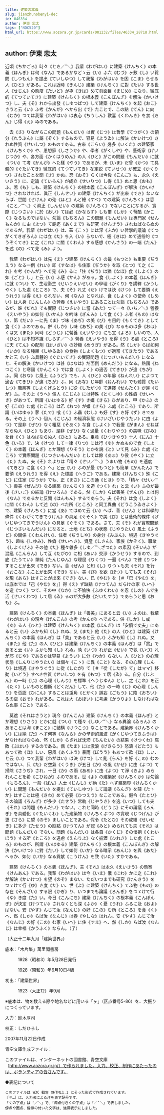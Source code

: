```yaml
---
title: 建築の本義
slug: jianzhunobenyi-dec
id: 046334
author: 伊東 忠太
tags: ["NDC520"]
html_url: https://www.aozora.gr.jp/cards/001232/files/46334_28718.html
---
```


## author: 伊東 忠太

近頃《ちかごろ》時々《とき／″＼》我輩《わがはい》に建築《けんちく》の本義《ほんぎ》は何《なん》であるかなどゝ云《い》ふ六《むづ》ヶ敷《し》い質問《しつもん》を提出《ていしゆつ》して我輩《わがはい》を困《こま》らせる人《ひと》がある。これは近時《きんじ》建築《けんちく》に對《たい》する世人《せじん》の態度《たいど》が極《きは》めて眞面目《まじめ》になり、徹底的《てつていてき》に建築《けんちく》の根本義《こんぽんぎ》を解決《かいけつ》し、夫《そ》れから出發《しゆつぱつ》して建築《けんちく》を起《おこ》さうと云《い》ふ考《かんが》へから出《で》たことで、この點《てん》に向《むか》つては我輩《わがはい》は衷心《ちうしん》歡喜《くわんき》を禁《きん》じ得《え》ぬのである。

　去《さ》りながらこの問題《もんだい》は實《じつ》は哲學《てつがく》の領分《れうぶん》に屬《ぞく》するもので、容易《ようゐ》に解決《かいけつ》されぬ性質《せいしつ》のものである。古來《こらい》幾多《いくた》の建築家《けんちくか》や、思想家《しさうか》や、學者《がくしや》や、藝術家《げいじつか》や、各方面《かくはうめん》の人《ひと》がこの問題《もんだい》に就《つい》て考《かんが》へた樣《やう》であるが、未《いま》だ曾《かつ》て具體的《ぐたいてき》徹底的《てつていてき》な定説《ていせつ》が確立《かくりつ》されたことを聞《き》かぬ。恐《おそ》らくは今後《こんご》も、永久《えいきう》に、定論《ていろん》が成立《せいりつ》し得《え》ぬと思《おも》ふ。若《も》しも、建築《けんちく》の根本義《こんぽんぎ》が解決《かいけつ》されなければ、眞正《しんせい》の建築《けんちく》が出來《でき》ないならば、世間《せけん》の殆《ほと》んど總《すべ》ての建築《けんちく》は悉《こと／″＼》く眞正《しんせい》の建築《けんちく》でないことになるが、實際《じつさい》に於《おい》ては必《かならず》しも爾《しか》く苛酷《かこく》なるものではない。勿論《もちろん》この問題《もんだい》は專門家《せんもんか》に由《よつ》て飽迄《あくまで》も研究《けんきう》されねばならぬのであるが。我輩《わがはい》は、茲《こゝ》には深《ふか》い哲學的議論《てつがくてきぎろん》には立《た》ち入《い》らないで、極《きは》めて通俗的《つうぞくてき》に之《これ》に關《くわん》する感想《かんさう》の一端《たん》を述《の》べて見《み》よう。

　我輩《わがはい》は先《ま》づ建築《けんちく》の最《もつと》も重要《ぢうえう》なる一例《れい》即《すなは》ち住家《ぢうか》を取《とつ》て之《これ》を考《かんが》へて見《み》るに「住《ぢう》は猶《なほ》食《しよく》の如《ごと》し」と云《い》ふ感《かん》がある。食《しよく》の本義《ほんぎ》に就《つい》て、生理衞生《せいりえいせい》の學理《がくり》を講釋《かうしやく》した處《ところ》で、夫《そ》れ丈《だ》けでは決《けつ》して要領《えうれう》は得《え》られない、何《なん》となれば、食《しよく》の使命《しめい》は人身《じんしん》の營養《えいやう》にあることは勿論《もちろん》であるが、誰《だれ》でも實際《じつさい》に當《あた》つて一々《いち／＼》營養《えいやう》の如何《いかん》を吟味《ぎんみ》して食《く》ふ者《もの》はない、第《だい》一に先《ま》づ味《あぢ》の美《び》を目的《もくてき》として食《く》ふのである。併《しか》し味《あぢ》の美《び》なるものは多《おほ》くは又《また》同時《どうじ》に營養《えいやう》にも宜《よろ》しいので、人《ひと》は不知不識《しらず／″＼》營養《えいやう》を得《う》る處《ところ》に天《てん》の配劑《はいざい》の妙機《めうぎ》がある。然《しか》らば如何《いか》なる種類《しゆるゐ》の食物《しよくもつ》が適當《てきたう》であるかと云《い》ふ具體的《ぐたいてき》の實際問題《じつさいもんだい》になると、その解決《かいけつ》は甚《はなは》だ面倒《めんだう》になる。熱國《ねつこく》と寒國《かんこく》では食《しよく》の適否《てきひ》が違《ちが》ふ。同《おな》じ風土《ふうど》でも、人《ひと》の年齡《ねんれい》によつて適否《てきひ》が違《ちが》ふ、同《おな》じ年齡《ねんれい》でも體質《たいしつ》職業等《しよくげふとう》に從《したがつ》て選擇《せんたく》が違《ちが》ふ。その上《うへ》個人《こじん》には特殊《とくしゆ》の性癖《せいへき》があつて、所謂《いはゆる》好《す》き嫌《きら》ひがあり、甲《かふ》の好《この》む處《ところ》は乙《おつ》が嫌《きら》ふ處《ところ》であり、所謂《いはゆる》蓼《たで》喰《く》ふ蟲《むし》も好《す》き好《ず》きである。その上《うへ》個人《こじん》の經濟状態《けいざいじやうたい》に由《よつ》て是非《ぜひ》なく粗惡《そあく》な食《しよく》で我慢《がまん》せねばならぬ人《ひと》もあり、是非《ぜひ》なく過量《くわりやう》の美味《びみ》を食《く》はねばならぬ人《ひと》もある。畢竟《ひつきやう》十人《にん》十色《いろ》で、決《けつ》して一律《りつ》には行《ゆ》かぬもので食《しよく》の本義《ほんぎ》とか理想《りそう》とかを説《と》いて見《み》た處《ところ》で實際問題《じつさいもんだい》としては餘《あま》り役《やく》に立《た》たぬ。夫《そ》れよりは「精々《せい／″＼》うまい物《もの》を適度《てきど》に食《く》へ」と云《い》ふのが最《もつと》も簡單《かんたん》で要領《えうれう》を得《え》た標語《へうご》である。建築《けんちく》殊《こと》に住家《ぢうか》でも、正《まさ》にこの通《とほ》りで、「精々《せい／″＼》善美《ぜんび》なる建築《けんちく》を造《つく》れ」と云《い》ふのが最後《さいご》の結論《けつろん》である。然《しか》らば善美《ぜんび》とは何《なん》であるかと反問《はんもん》するであらう。夫《それ》は食《しよく》に關《くわん》して述《の》べた所《ところ》と同工異曲《どうこうゐきよく》で、建築《けんちく》に當《あ》てはめて云《い》へば、善《ぜん》とは科學的條件《くわがくてきでうけん》の具足《ぐそく》で美《び》とは藝術的條件《げいじゆつてきでうけん》の具足《ぐそく》である。さて、夫《そ》れが實際問題《じつさいもんだい》になると、土地《とち》の状態《じやうたい》風土《ふうど》の關係《くわんけい》、住者《ぢうしや》の身分《みぶん》、境遇《きやうぐう》、趣味《しゆみ》、性癖《せいへき》、資産《しさん》、家族《かぞく》、職業《しよくげふ》その他《た》種々雜多《しゆ／″＼ざつた》の素因《そいん》が混亂《こんらん》して互《たがひ》に相《あい》交渉《かうせう》するので、到底《たうてい》單純《たんじゆん》な理屈《りくつ》一遍《ぺん》で律《りつ》することが出來《でき》ない。善《ぜん》と知《し》りつゝも夫《それ》を行《おこな》ふことが出來《でき》ない、美《び》を欲《ほつ》しても夫《それ》を現《あら》はすことが出來《でき》ない、已《やむ》を［＃「已《やむ》を」は底本では「己《やむ》を」］得《え》ず缺點《けつてん》だらけの家《いへ》を造《つく》つて、その中《なか》に不愉快《ふゆくわい》を忍《しの》んで生活《せいくわつ》して居《ゐ》るのが大多數《だいたすう》であらうと思《おも》ふ。

　建築《けんちく》の本義《ほんぎ》は「善美」にあると云《い》ふのは、我輩《わがはい》の現今《げんこん》の考《かんが》へである。併《しか》し或《あ》る人《ひと》は建築《けんちく》の本義《ほんぎ》は「安價で丈夫」にあると云《い》ふかも知《し》れぬ、又《また》他《た》の人《ひと》は建築《けんちく》の本義《ほんぎ》は「美」であると云《い》ふかも知《し》れぬ。又《また》他《た》の人《ひと》は建築《けんちく》の本義《ほんぎ》は「實」であると云《い》ふかも知《し》れぬ。孰《いづ》れが正《せい》で孰《いづ》れが邪《じや》であるかは容易《ようい》に分《わか》らない。人《ひと》の心理状態《しんりじやうたい》は個々《こゝ》に異《こと》なる、その心理《しんり》は境遇《きやうぐう》に從《したが》て［＃「從《したが》て」はママ］移動《いどう》すべき性質《せいしつ》を有《もつ》て居《ゐ》る。自分《じぶん》の一時《じ》の心理《しんり》を標準《へうじゆん》とし、之《これ》を正《たゞ》しいものと獨斷《どくだん》して、他《た》の一時《じ》の心理《しんり》を否認《ひにん》することは兎角《とかく》誤妄《ごもう》に陷《おちい》るの虞《おそ》れがある。これは大《おほい》に考慮《かうりよ》しなければならぬ事《こと》である。

　莫遮《それはさうと》現今《げんこん》建築《けんちく》の本義《ほんぎ》とか理想《りさう》とかに就《つい》て種々《しゆ／″＼》なる異論《ゐろん》のあることは洵《まこと》に結構《けつこう》なことである。建築界《けんちくかい》には絶《た》へず何等《なんら》かの學術的風波《がくじゆつてきふうは》がなければならぬ、然《しか》らざれば沈滯《ちんたい》の結果《けつくわ》腐敗《ぶはい》するのである。偶《たま》には激浪《げきらう》怒濤《どたう》もあつて欲《ほ》しい、惡風《あくふう》暴雨《ぼうう》もあつて欲《ほ》しい、と云《い》つて我輩《わがはい》は決《けつ》して亂《らん》を好《この》むのではない、只《た》だ空氣《くうき》が五日《か》の風《かぜ》に由《よつ》て掃除《さうぢ》され、十日《か》の雨《あめ》に由《よつ》て淨《きよ》められんことを希《こひねが》ふのである。世《よ》の建築家《けんちくか》は勿論《もちろん》、一般《ぱん》人士《じんし》が絶《た》へず建築界《けんちくかい》に問題《もんだい》を提出《ていしゆつ》して論議《ろんぎ》を鬪《たゝか》はすことは極《きわ》めて必要《ひつえう》なことである。假令《たとひ》その論議《ろんぎ》が多少《たせう》常軌《じやうき》を逸《いつ》しても夫《それ》は問題《もんだい》でない。これと同時《どうじ》にその論議《ろんぎ》を具體化《ぐたいくわ》した建築物《けんちくぶつ》の實現《じつげん》が更《さら》に望《のぞ》ましいことである。假令《たとひ》その成績《せいせき》に多少《たせう》の缺點《けつてん》が認《みと》められても夫《それ》は問題《もんだい》でない。問題《もんだい》は各自《かくじ》その懷抱《くわいほう》する所《ところ》を遠慮《えんりよ》なく披瀝《ひれき》した處《ところ》のものが、所謂《いはゆる》建築《けんちく》の根本義《こんぽんぎ》の解決《かいけつ》に對《たい》して如何《いか》なる暗示《あんじ》を與《あた》へるか、如何《いか》なる貢献《こうけん》を致《いた》すかである。

　建築《けんちく》の本義《ほんぎ》、夫《それ》は永久《えいきう》の懸案《けんあん》である。我輩《わがはい》は今《いま》俄《にわ》かに之《これ》が解決《かいけつ》を望《のぞ》まない、ただいつまでも研究《けんきう》をつゞけて行《ゆ》き度《た》い、世《よ》に建築《けんちく》てふ物《もの》の存在《そんざい》する限《かぎ》り、いつまでも論議《ろんぎ》をつゞけて行《ゆ》き度《た》い。今日《こんにち》建築《けんちく》の根本義《こんぽんぎ》が決定《けつてい》されなくとも深《ふか》く憂《うれ》ふるに及《およ》ばない。安《やす》んじて汝《なんじ》の好《この》む所《ところ》を食《く》へ、然《しか》らば汝《なんじ》は養《やしな》はれん。安《やす》んじて汝《なんじ》の好《この》む家《いへ》に住《すま》へ、然《しか》らば汝《なんじ》は幸福《かうふく》ならん。（了）

（大正十二年九月「建築世界」）













底本：「木片集」萬里閣書房


　　　1928（昭和3）年5月28日発行

　　　1928（昭和3）年6月10日4版

初出：「建築世界」

　　　1923（大正12）年9月

※底本は、物を数える際や地名などに用いる「ヶ」（区点番号5-86）を、大振りにつくっています。

入力：鈴木厚司

校正：しだひろし

2007年11月22日作成

青空文庫作成ファイル：

このファイルは、インターネットの図書館、青空文庫（http://www.aozora.gr.jp/）で作られました。入力、校正、制作にあたったのは、ボランティアの皆さんです。











●表記について


	このファイルは W3C 勧告 XHTML1.1 にそった形式で作成されています。
	［＃…］は、入力者による注を表す記号です。
	「くの字点」は「／＼」で、「濁点付きくの字点」は「／″＼」で表しました。
	傍点や圏点、傍線の付いた文字は、強調表示にしました。